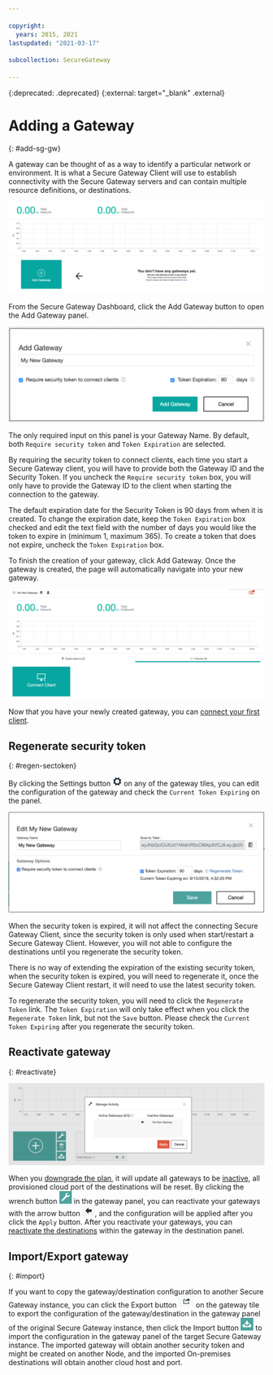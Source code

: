 ```yaml
---

copyright:
  years: 2015, 2021
lastupdated: "2021-03-17"

subcollection: SecureGateway

---
```

{:deprecated: .deprecated}
{:external: target="_blank" .external}

# Adding a Gateway
{: #add-sg-gw}

A gateway can be thought of as a way to identify a particular network or environment.  It is what a Secure Gateway Client will use to establish connectivity with the Secure Gateway servers and can contain multiple resource definitions, or destinations.

![Secure Gateway Dashboard](./images/newDashboard.png?raw=true "Secure Gateway Dashboard")

From the Secure Gateway Dashboard, click the Add Gateway button to open the Add Gateway panel.

![Add Gateway](./images/addGateway.png?raw=true "Add Gateway")

The only required input on this panel is your Gateway Name.  By default, both `Require security token` and `Token Expiration` are selected.

By requiring the security token to connect clients, each time you start a Secure Gateway client, you will have to provide both the Gateway ID and the Security Token.  If you uncheck the `Require security token` box, you will only have to provide the Gateway ID to the client when starting the connection to the gateway.

The default expiration date for the Security Token is 90 days from when it is created.  To change the expiration date, keep the `Token Expiration` box checked and edit the text field with the number of days you would like the token to expire in (minimum 1, maximum 365).  To create a token that does not expire, uncheck the `Token Expiration` box.  

To finish the creation of your gateway, click Add Gateway.  Once the gateway is created, the page will automatically navigate into your new gateway.

![New Gateway](./images/newGateway.png?raw=true "New Gateway")

Now that you have your newly created gateway, you can [connect your first client](/docs/services/SecureGateway?topic=SecureGateway-add-client).

## Regenerate security token
{: #regen-sectoken}

By clicking the Settings button ![Setting Button](./images/settingIcon.png?raw=true "Setting Button") on any of the gateway tiles, you can edit the configuration of the gateway and check the `Current Token Expiring` on the panel.

![Guided Setup](./images/editGateway.png?raw=true "Edit Gateway")

When the security token is expired, it will not affect the connecting Secure Gateway Client, since the security token is only used when start/restart a Secure Gateway Client. However, you will not able to configure the destinations until you regenerate the security token.

There is no way of extending the expiration of the existing security token, when the security token is expired, you will need to regenerate it, once the Secure Gateway Client restart, it will need to use the latest security token.

To regenerate the security token, you will need to click the `Regenerate Token` link. The `Token Expiration` will only take effect when you click the `Regenerate Token` link, but not the `Save` button. Please check the `Current Token Expiring` after you regenerate the security token.

## Reactivate gateway
{: #reactivate}

![Manage Activity](./images/manageActivity.png?raw=true "Manage Activity")

When you [downgrade the plan](/docs/SecureGateway?topic=SecureGateway-secure-gateway-service-plans#changing-plans), it will update all gateways to be [inactive](/docs/SecureGateway?topic=SecureGateway-sg-faq#states-answer-non-functional), all provisioned cloud port of the destinations will be reset. By clicking the wrench button ![Wrench Button](./images/wrenchIcon.png?raw=true "Wrench Button") in the gateway panel, you can reactivate your gateways with the arrow button ![Arrow Button](./images/arrowIcon.png?raw=true "Arrow Button"), and the configuration will be applied after you click the `Apply` button. After you reactivate your gateways, you can [reactivate the destinations](/docs/SecureGateway?topic=SecureGateway-add-dest#reactivate) within the gateway in the destination panel.

## Import/Export gateway
{: #import}

If you want to copy the gateway/destination configuration to another Secure Gateway instance, you can click the Export button ![Export Button](./images/exportIcon.png?raw=true "Export Button") on the gateway tile to export the configuration of the gateway/destination in the gateway panel of the original Secure Gateway instance, then click the Import button ![Import Button](./images/importIcon.png?raw=true "Import Button") to import the configuration in the gateway panel of the target Secure Gateway instance. The imported gateway will obtain another security token and might be created on another Node, and the imported On-premises destinations will obtain another cloud host and port.
